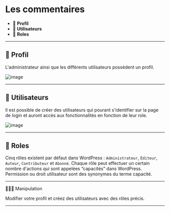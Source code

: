# Les commentaires

* 🔖 **Profil**
* 🔖 **Utilisateurs**
* 🔖 **Roles**

___

## 📑 Profil

L'administrateur ainsi que les différents utilisateurs possèdent un profil.

![image](https://raw.githubusercontent.com/seeren-training/Wordpress/master/wiki/resources/profil.png)

___

## 📑 Utilisateurs

Il est possible de créer des utilisateurs qui pourant s'identifier sur la page de login et auront accès aux fonctionnalités en fonction de leur role.

![image](https://raw.githubusercontent.com/seeren-training/Wordpress/master/wiki/resources/utilisateur.png)

___

## 📑 Roles

Cinq rôles existent par défaut dans WordPress : `Administrateur`, `Éditeur`, `Auteur`, `Contributeur` et `Abonné`. Chaque rôle peut effectuer un certain nombre d'actions qui sont appelées “capacités” dans WordPress. Permission ou droit utilisateur sont des synonymes du terme capacité.

___

👨🏻‍💻 Manipulation

Modifier votre profil et créez des utilisateurs avec des rôles précis.

___
